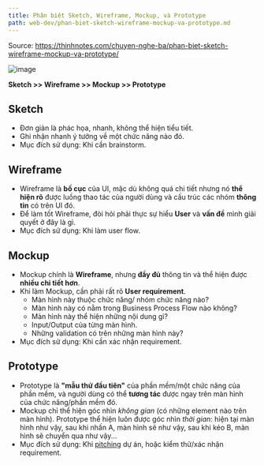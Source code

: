 ```yaml
---
title: Phân biệt Sketch, Wireframe, Mockup, và Prototype
path: web-dev/phan-biet-sketch-wireframe-mockup-va-prototype.md
---
```

Source: <https://thinhnotes.com/chuyen-nghe-ba/phan-biet-sketch-wireframe-mockup-va-prototype/>

![image](https://user-images.githubusercontent.com/10803803/130196277-b0eb6dd5-c55f-49ac-bc78-b7b392e43e98.png)

**Sketch >> Wireframe >> Mockup >> Prototype**

## Sketch

- Đơn giản là phác họa, nhanh, không thể hiện tiểu tiết.
- Ghi nhận nhanh ý tưởng về một chức năng nào đó.
- Mục đích sử dụng: Khi cần brainstorm.

## Wireframe

- Wireframe là **bố cục** của UI, mặc dù không quá chi tiết nhưng nó **thể hiện rõ** được luồng thao tác của người dùng và cấu trúc các nhóm **thông tin** có trên UI đó.
- Để làm tốt Wireframe, đòi hỏi phải thực sự hiểu **User** và **vấn đề** mình giải quyết ở đây là gì.
- Mục đích sử dụng: Khi làm user flow.

## Mockup

- Mockup chính là **Wireframe**, nhưng **đầy đủ** thông tin và thể hiện được **nhiều chi tiết hơn**.
- Khi làm Mockup, cần phải rất rõ **User requirement**.
  - Màn hình này thuộc chức năng/ nhóm chức năng nào?
  - Màn hình này có nằm trong Business Process Flow nào không?
  - Màn hình này thể hiện những nội dung gì?
  - Input/Output của từng màn hình.
  - Những validation có trên những màn hình này?
- Mục đích sử dụng: Khi cần xác nhận requirement.

## Prototype

- Prototype là **"mẫu thử đầu tiên"** của phần mềm/một chức năng của phần mềm, và người dùng có thể **tương tác** được ngay trên màn hình của chức năng/phần mềm đó.
- Mockup chỉ thể hiện góc nhìn _không gian_ (có những element nào trên màn hình). Prototype thể hiện luôn được góc nhìn _thời gian_: hiện tại màn hình như vậy, sau khi nhấn A, màn hình sẽ như vậy, sau khi kéo B, màn hình sẽ chuyển qua như vậy...
- Mục đích sử dụng: Khi [pitching](https://deardesignstudent.com/how-to-pitch-a-project-4a391f7cf3b3) dự án, hoặc kiểm thử/xác nhận requirement.
